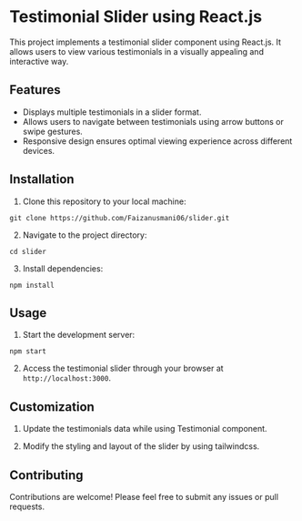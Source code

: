 

# Testimonial Slider using React.js

This project implements a testimonial slider component using React.js. It allows users to view various testimonials in a visually appealing and interactive way.

## Features

- Displays multiple testimonials in a slider format.
- Allows users to navigate between testimonials using arrow buttons or swipe gestures.
- Responsive design ensures optimal viewing experience across different devices.

## Installation

1. Clone this repository to your local machine:

```
git clone https://github.com/Faizanusmani06/slider.git
```

2. Navigate to the project directory:

```
cd slider
```

3. Install dependencies:

```
npm install
```

## Usage

1. Start the development server:

```
npm start
```

2. Access the testimonial slider through your browser at `http://localhost:3000`.

## Customization

1. Update the testimonials data while using Testimonial component.


2. Modify the styling and layout of the slider by using tailwindcss.

## Contributing

Contributions are welcome! Please feel free to submit any issues or pull requests.
